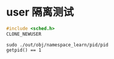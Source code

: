 # user 隔离测试
```c
#include <sched.h>
CLONE_NEWUSER
```
```shell
sudo ./out/obj/namespace_learn/pid/pid
getpid() == 1
```
